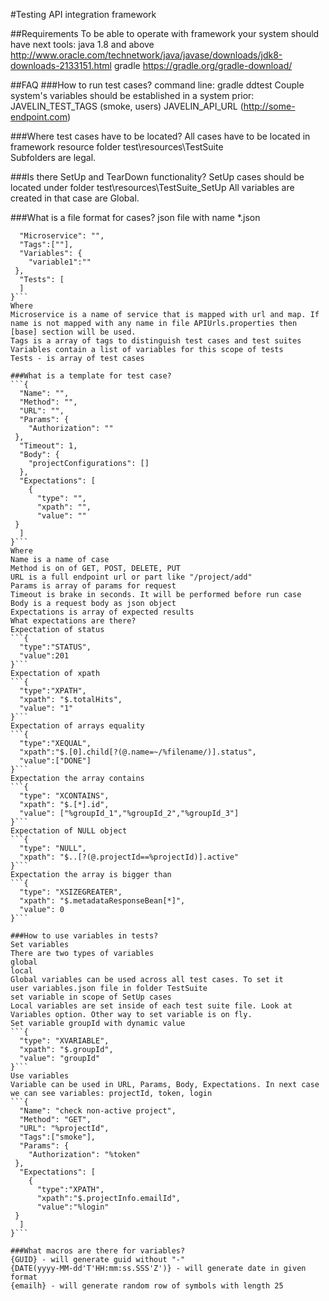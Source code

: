 #Testing API integration framework

##Requirements
To be able to operate with framework your system should have next tools:
java 1.8 and above http://www.oracle.com/technetwork/java/javase/downloads/jdk8-downloads-2133151.html
gradle https://gradle.org/gradle-download/

##FAQ
###How to run test cases?
command line: gradle ddtest
Couple system's variables should be established in a system prior:
JAVELIN_TEST_TAGS (smoke, users)
JAVELIN_API_URL (http://some-endpoint.com)

###Where test cases have to be located?
All cases have to be located in framework resource folder test\resources\TestSuite\
Subfolders are legal.

###Is there SetUp and TearDown functionality?
SetUp cases should be located under folder test\resources\TestSuite\_SetUp
All variables are created in that case are Global.

###What is a file format for cases?
json file with name *.json
```{
  "Microservice": "",
  "Tags":[""],
  "Variables": {
    "variable1":""
 },
  "Tests": [
  ]
}```
Where 
Microservice is a name of service that is mapped with url and map. If name is not mapped with any name in file APIUrls.properties then [base] section will be used.
Tags is a array of tags to distinguish test cases and test suites
Variables contain a list of variables for this scope of tests
Tests - is array of test cases

###What is a template for test case?
```{
  "Name": "",
  "Method": "",
  "URL": "",
  "Params": {
    "Authorization": ""
 },
  "Timeout": 1,
  "Body": {
    "projectConfigurations": []
  },
  "Expectations": [
    {
      "type": "",
      "xpath": "",
      "value": ""
 }
  ]
}```
Where
Name is a name of case
Method is on of GET, POST, DELETE, PUT
URL is a full endpoint url or part like "/project/add"
Params is array of params for request
Timeout is brake in seconds. It will be performed before run case
Body is a request body as json object
Expectations is array of expected results
What expectations are there?
Expectation of status
```{
  "type":"STATUS",
  "value":201
}```
Expectation of xpath
```{
  "type":"XPATH",
  "xpath": "$.totalHits",
  "value": "1"
}```
Expectation of arrays equality 
```{
  "type":"XEQUAL",
  "xpath":"$.[0].child[?(@.name=~/%filename/)].status",
  "value":["DONE"]
}```
Expectation the array contains
```{
  "type": "XCONTAINS",
  "xpath": "$.[*].id",
  "value": ["%groupId_1","%groupId_2","%groupId_3"]
}```
Expectation of NULL object
```{
  "type": "NULL",
  "xpath": "$..[?(@.projectId==%projectId)].active"
}```
Expectation the array is bigger than
```{
  "type": "XSIZEGREATER",
  "xpath": "$.metadataResponseBean[*]",
  "value": 0
}```

###How to use variables in tests?
Set variables
There are two types of variables
global
local
Global variables can be used across all test cases. To set it
user variables.json file in folder TestSuite
set variable in scope of SetUp cases
Local variables are set inside of each test suite file. Look at Variables option. Other way to set variable is on fly.
Set variable groupId with dynamic value
```{
  "type": "XVARIABLE",
  "xpath": "$.groupId",
  "value": "groupId"
}```
Use variables
Variable can be used in URL, Params, Body, Expectations. In next case we can see variables: projectId, token, login
```{
  "Name": "check non-active project",
  "Method": "GET",
  "URL": "%projectId",
  "Tags":["smoke"],
  "Params": {
    "Authorization": "%token"
 },
  "Expectations": [
    {
      "type":"XPATH",
      "xpath":"$.projectInfo.emailId",
      "value":"%login"
 }
  ]
}```

###What macros are there for variables?
{GUID} - will generate guid without "-"
{DATE(yyyy-MM-dd'T'HH:mm:ss.SSS'Z')} - will generate date in given format
{emailh} - will generate random row of symbols with length 25